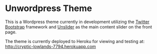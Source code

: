 <h1>Unwordpress Theme</h1>

This is a Wordpress theme currently in development utilizing the <a href="http://getbootstrap.com/2.3.2/index.html">Twitter Bootstrap</a> framework and <a href="http://unslider.com/">Unslider</a> as the main content slider on the front page. 

The theme is currently deployed to Heroku for viewing and testing at: http://cryptic-lowlands-7794.herokuapp.com
